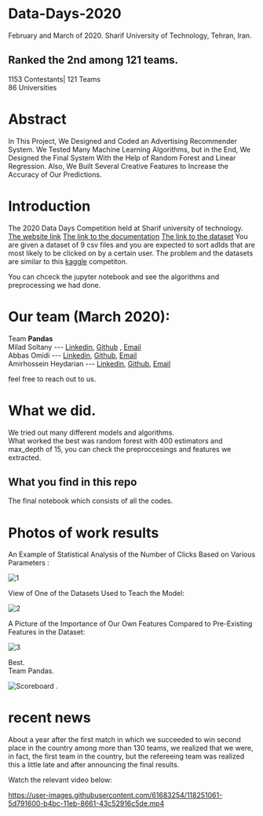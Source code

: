 # Data-Days-2020
February and March of 2020.
Sharif University of Technology, Tehran, Iran.
## Ranked the 2nd among 121 teams.
1153 Contestants|
121 Teams\
86 Universities

# Abstract

In This Project, We Designed and Coded an Advertising Recommender System. We Tested Many Machine Learning Algorithms, but in the End, We Designed the Final System With the Help of Random Forest and Linear Regression. Also, We Built Several Creative Features to Increase the Accuracy of Our Predictions.

# Introduction
The 2020 Data Days Competition held at Sharif university of technology.
[The website link](https://datadays.sharif.edu)
[The link to the documentation](https://docs.google.com/document/d/1ov2xxVM1ZBHk2K3RJqDM2A-9xnyHlfh9dpCY5p_F_L8/edit#)
[The link to the dataset](https://drive.google.com/file/d/14szOHDbSmd17DXn6Iypb_NU5Ck3rktIX/view)
You are given a dataset of 9 csv files and you are expected to sort adIds that are most likely to be clicked on by a certain user.
The problem and the datasets are similar to this [kaggle](https://www.kaggle.com/c/outbrain-click-prediction/data) competiton.

You can chceck the jupyter notebook and see the algorithms and preprocessing we had done.

# Our team (March 2020):
Team **Pandas**\
Milad Soltany --- [Linkedin](https://www.linkedin.com/in/milad-soltany/), [Github](https://github.com/miladsoltany) , [Email](mailto:soltany.m.99@gmail.com)\
Abbas Omidi --- [Linkedin](https://www.linkedin.com/in/abbasomidi77/), [Github](https://github.com/abbasomidi77), [Email](mailto:abbasomidi77@gmail.com)\
Amirhossein Heydarian ---  [Linkedin](https://www.linkedin.com/in/amirhosseinh77/), [Github](https://github.com/amirhosseinh77), [Email](mailto:amirhossein4633@gmail.com )

feel free to reach out to us.

# What we did.
We tried out many different models and algorithms.\
What worked the best was random forest with 400 estimators and max_depth of 15, you can check the preproccesings and features we extracted.

## What you find in this repo
The final notebook which consists of all the codes.

# Photos of work results
An Example of Statistical Analysis of the Number of Clicks Based on Various Parameters :

![1](https://user-images.githubusercontent.com/61683254/121142740-8d180580-c851-11eb-9cb1-dd3f93b6cc53.PNG)

View of One of the Datasets Used to Teach the Model:

![2](https://user-images.githubusercontent.com/61683254/121142923-b89af000-c851-11eb-9e99-f5cdf22083ef.PNG)

A Picture of the Importance of Our Own Features Compared to Pre-Existing Features in the Dataset:

![3](https://user-images.githubusercontent.com/61683254/121143164-fc8df500-c851-11eb-91bf-779c806a3af3.PNG)




Best.\
Team Pandas.

![Scoreboard](https://github.com/miladsoltany/Data-Days-2020/raw/master/Scoreboard.jpg)
.
# recent news
About a year after the first match in which we succeeded to win second place in the country among more than 130 teams, we realized that we were, in fact, the first team in the country, but the refereeing team was realized this a little late and after announcing the final results.

Watch the relevant video below:


https://user-images.githubusercontent.com/61683254/118251061-5d791600-b4bc-11eb-8661-43c52916c5de.mp4

